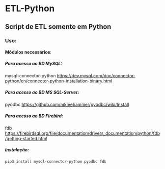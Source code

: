 # ETL-Python
## Script de ETL somente em Python

### Uso:
#### Módulos necessários:

##### Para acesso ao BD MySQL:
mysql-connector-python
https://dev.mysql.com/doc/connector-python/en/connector-python-installation-binary.html

##### Para acesso ao BD MS SQL-Server:
pyodbc
https://github.com/mkleehammer/pyodbc/wiki/Install

##### Para acesso ao BD Firebird:
fdb
https://firebirdsql.org/file/documentation/drivers_documentation/python/fdb/getting-started.html

##### Instalação:
`pip3 install mysql-connector-python pyodbc fdb`

